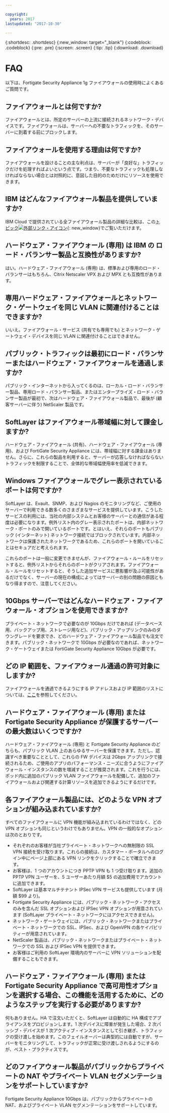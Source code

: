 ```yaml
---

copyright:
  years: 2017
lastupdated: "2017-10-30"

---
```


{:shortdesc: .shortdesc}
{:new_window: target="_blank"}
{:codeblock: .codeblock}
{:pre: .pre}
{:screen: .screen}
{:tip: .tip}
{:download: .download}

# FAQ
以下は、Fortigate Security Appliance 1g ファイアウォールの使用時によくあるご質問です。

## ファイアウォールとは何ですか?

ファイアウォールとは、所定のサーバーの上流に接続されるネットワーク・デバイスです。ファイアウォールは、サーバーへの不要なトラフィックを、そのサーバーに到着する前にブロックします。

## ファイアウォールを使用する理由は何ですか?

ファイアウォールを設けることの主な利点は、サーバーが「良好な」トラフィックだけを処理すればよいという点です。つまり、不要なトラフィックも処理しなければならない場合とは対照的に、意図した目的のためだけにリソースを使用できます。

## IBM はどんなファイアウォール製品を提供していますか?
IBM Cloud で提供されている全ファイアウォール製品の詳細な比較は、この[トピック![外部リンク・アイコン](../../icons/launch-glyph.svg "外部リンク・アイコン")](https://console.bluemix.net/docs/infrastructure/fortigate-10g/explore-firewalls.html#explore-firewalls){: new_window}でご覧いただけます。 

## ハードウェア・ファイアウォール (専用) は IBM の ロード・バランサー製品と互換性がありますか?

はい。ハードウェア・ファイアウォール (専用) は、標準および専用のロード・バランサーはもちろん、Citrix Netscaler VPX および MPX とも互換性があります。

## 専用ハードウェア・ファイアウォールとネットワーク・ゲートウェイを同じ VLAN に関連付けることはできますか?

いいえ。ファイアウォール・サービス (共有でも専用でも) とネットワーク・ゲートウェイ・デバイスを同じ VLAN に関連付けることはできません。 

## パブリック・トラフィックは最初にロード・バランサーまたはハードウェア・ファイアウォールを通過しますか?

パブリック・インターネットから入ってくるのは、ローカル・ロード・バランサー製品、専用ロード・バランサー製品、またはエンタープライズ・ロード・バランサー製品が最初で、次はハードウェア・ファイアウォール製品で、最後が (顧客サーバーに伴う) NetScaler 製品です。

## SoftLayer はファイアウォール帯域幅に対して課金しますか?

ハードウェア・ファイアウォール (共有)、ハードウェア・ファイアウォール (専用)、および FortiGate Security Appliance には、帯域幅に対する課金はありません。さらに、これらの製品を利用すると、サーバーが応答しなければならないトラフィックを制限することで、全体的な帯域幅使用率を低減できます。

## Windows ファイアウォールでグレー表示されているポートは何ですか?

SoftLayer は、Evault、SNMP、および Nagios のモニタリングなど、ご使用のサーバーで利用できる数多くのさまざまなサービスを提供しています。こうしたサービスの利用には、当社の内部システムとお客様のサーバーとの通信がある程度は必要になります。例外リスト内のグレー表示されたポートは、内部ネットワーク・ポートのみで開いているポートです。とはいえ、それらのポートもパブリック (インターネット) ネットワーク接続ではブロックされています。内部ネットワークは保護されたネットワークであるため、これらのポートを開いていることはセキュアだと考えられます。

これらのポートは一般に変更できませんが、ファイアウォール・ルールをリセットすると、例外リストからそれらのポートがクリアされます。ファイアウォール・ルールをリセットすると、そうした追加サービスに悪影響が及ぶ可能性があるだけでなく、サーバーの現在の構成によってはサーバーの別の問題の原因ともなり得ますので、注意してください。

## 10Gbps サーバーではどんなハードウェア・ファイアウォール・オプションを使用できますか?

プライベート・ネットワークで必要なのが 10Gbps だけであれば (データベース用、バックアップ用、ストレージ用など)、パブリック・アップリンクのみのダウングレードを要求でき、どのハードウェア・ファイアウォール製品でも注文できます。パブリック・ネットワークで 10Gbps が必要なのであれば、ネットワーク・ゲートウェイまたは FortiGate Security Appliance 10Gbps が必要です。

## どの IP 範囲を、ファイアウォール通過の許可対象にしますか?

ファイアウォールを通過できるようにする IP アドレスおよび IP 範囲のリストについては、[ここ](ips.html)を参照してください。 

## ハードウェア・ファイアウォール (専用) または Fortigate Security Appliance が保護するサーバーの最大数はいくつですか?

ハードウェア・ファイアウォール (専用) と Fortigate Security Appliance のどちらも、パブリック VLAN 上のあらゆるサーバーを保護できます。ただし、認識すべき重要なこととして、これらの FW デバイスは 2Gbps アップリンクで接続されるため、ご使用のアプリのパフォーマンス・ニーズに合うようにファイアウォール・インスタンスの数を増減することが推奨されます。これを行うには、ポッド内に追加のパブリック VLAN ファイアウォールを配備して、追加のファイアウォールおよび関連する計算リソースを追加できるようにするだけです。

## 各ファイアウォール製品には、どのような VPN オプションが組み込まれていますか?

すべてのファイアウォールに VPN 機能が組み込まれているわけではなく、どの VPN オプションも同じというわけでもありません。VPN の一般的なオプションは次のとおりです。

* それぞれのお客様が当社プライベート・ネットワークへの無制限の SSL VPN 接続を受け取ります。これらの接続は、カスタマー・ポータルへのログイン中にページ上部にある VPN リンクをクリックすることで確立できます。
* お客様は、1 つのアカウントにつき PPTP VPN も 1 つ受け取ります。追加の PPTP VPN ユーザーを、5 ユーザーあたり月額 $5 の追加費用でアカウントに追加できます。
* SoftLayer は基本マルチテナント IPSec VPN サービスも提供しています (月額 $99 より)。
* Fortigate Security Appliance には、パブリック・ネットワーク・アクセスのみを含んだ SSL オプションおよび IPSec VPN オプションが用意されています (SoftLayer プライベート・ネットワークにはアクセスできません)。
* ネットワーク・ゲートウェイには、パブリック・ネットワークまたはプライベート・ネットワークでの SSL、IPSec、および OpenVPN の各ケイパビリティーが用意されています。
* NetScaler 製品は、パブリック・ネットワークまたはプライベート・ネットワークでの SSL および IPSec VPN を提供できます。
* お客様はご利用の SoftLayer 環境内のサーバーに VPN ソリューションを配備することもできます。

## ハードウェア・ファイアウォール (専用) または Fortigate Security Appliance で高可用性オプションを選択する場合、この機能を活用するために、どのようなステップを実行する必要がありますか?

何もありません。HA で注文いただくと、SoftLayer は自動的に HA 構成でアプライアンスをプロビジョンします。1 次デバイスに障害が発生した場合、2 次パッシブ・デバイスが 1 次アクティブ・インスタンスとして引き継ぎ、トラフィックの受け渡しを始めます。このフェイルオーバーは典型的には自動ですが、サーバーをモニタリングして、トラフィックが正常に受け渡しされるようにするのが、ベスト・プラクティスです。

## どのファイアウォール製品がパブリックからプライベートの NAT やプライベート VLAN セグメンテーションをサポートしていますか?

Fortigate Security Appliance 10Gbps は、パブリックからプライベートの NAT、およびプライベート VLAN セグメンテーションをサポートしています。 
